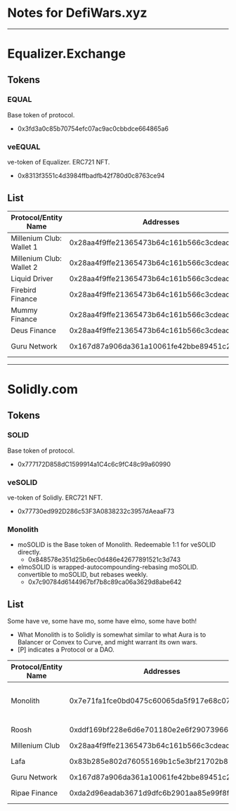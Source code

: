 # Notes for DefiWars.xyz

----

# Equalizer.Exchange
## Tokens
### EQUAL
Base token of protocol.
- 0x3fd3a0c85b70754efc07ac9ac0cbbdce664865a6

### veEQUAL
ve-token of Equalizer. ERC721 NFT.
- 0x8313f3551c4d3984ffbadfb42f780d0c8763ce94

## List

Protocol/Entity Name | Addresses | Notes
---- | ---- | ----
Millenium Club: Wallet 1|	0x28aa4f9ffe21365473b64c161b566c3cdead0108	|	[P] DAO
Millenium Club: Wallet 2|	0x28aa4f9ffe21365473b64c161b566c3cdead0108	|	[P] DAO
Liquid Driver           |	0x28aa4f9ffe21365473b64c161b566c3cdead0108	|	[P] DAO
Firebird Finance        |	0x28aa4f9ffe21365473b64c161b566c3cdead0108	|	[P] DAO
Mummy Finance           |	0x28aa4f9ffe21365473b64c161b566c3cdead0108	|	[P] DAO
Deus Finance            |	0x28aa4f9ffe21365473b64c161b566c3cdead0108	|	[P] DAO
Guru Network	          |	0x167d87a906da361a10061fe42bbe89451c2ee584	|	[P] ftm.guru


----

# Solidly.com
## Tokens
### SOLID
Base token of protocol.
- 0x777172D858dC1599914a1C4c6c9fC48c99a60990

### veSOLID
ve-token of Solidly. ERC721 NFT.
- 0x77730ed992D286c53F3A0838232c3957dAeaaF73

### Monolith
- moSOLID is the Base token of Monolith. Redeemable 1:1 for veSOLID directly.
	- 0x848578e351d25b6ec0d486e42677891521c3d743
- elmoSOLID is wrapped-autocompounding-rebasing moSOLID. convertible to moSOLID, but rebases weekly.
	- 0x7c90784d6144967bf7b8c89ca06a3629d8abe642

## List
Some have ve, some have mo, some have elmo, some have both!
- What Monolith is to Solidly is somewhat similar to what Aura is to Balancer or Convex to Curve, and might warrant its own wars.
- [P] indicates a Protocol or a DAO.

Protocol/Entity Name | Addresses | Notes
---- | ---- | ----
Monolith	  	|	0x7e71fa1fce0bd0475c60065da5f917e68c072d39	|	[P] mono.farm, tokenized: elmoSOLID
Roosh			    |	0xddf169bf228e6d6e701180e2e6f290739663a784	|	Independent VC / whale
Millenium Club|	0x28aa4f9ffe21365473b64c161b566c3cdead0108	|	[P] DAO
Lafa        	|	0x83b285e802d76055169b1c5e3bf21702b85b89cb	|	Independent VC / whale
Guru Network	|	0x167d87a906da361a10061fe42bbe89451c2ee584	|	[P] ftm.guru
Ripae Finance	|	0xda2d96eadab3671d9dfc6b2901aa85e99f8f0eb3	|	[P] ripae.finance
